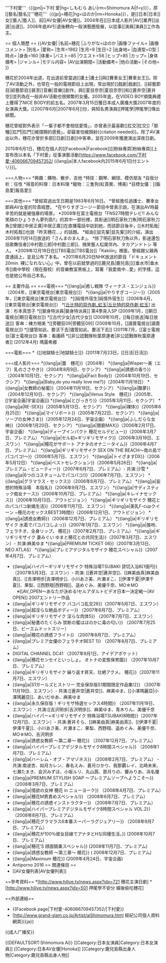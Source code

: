 '''下村愛'''（{{jpn|j=下村 愛|hg=しもむら あい|rm=Shimomura Ai|f=y}}），原[[藝名|藝名]]'''穗花'''（{{jp|j=穂花|hg=ほのか|rm=Honoka}}），是[[日本|日本]]女[[藝人|藝人]]、前[[AV女優|AV女優]]。2004年在[[日本成人影片|AV]]業界[[出道|出道]]，2008年底AV引退後轉向一般演藝圈發展，以從事[[演員|演員]]工作為主。

== 個人簡歷 ==
{{AV女優|
|名前=穗花
|ふりがな=ほのか
|画像ファイル=
|画像コメント=
|別名=
|愛称=
|生年=1982
|生月=9
|生日=2
|出身地=
|血液型=O型
|時点=
|身長=160
|体重=
|バスト=85
|ウエスト=56
|ヒップ=85
|カップ=
|身体備考=
|ジャンル=
|モデル内容=
|AV出演期間=
|活動備考=
|他の活動=
|その他=
}}

穗花於2004年出道，在出道前曾當過[[護士|護士]]與[[賽車女王|賽車女王]]。除了AV活動之外，也常在一般的電視節目上出現，常出現於[[戲劇|戲劇]]、[[綜藝節目|綜藝節目]]甚至[[音樂|音樂]]創作，與[[夏目奈奈|夏目奈奈]]和[[蒼井空|蒼井空]]並列為在一般非AV活動也很頻繁的女優。2005年底，在VIDEO BOY頒獎典禮上獲得了NICE BODY的前五名。2007年3月15日獲日本成人廣播大獎2007年度的女演員大獎。[[2007年6月|2007年6月]]份，與知名男演員[[押尾學|押尾學]]傳出緋聞。

穗花曾經對外表示「一輩子都不會相信愛情」，亦曾表示最喜歡[[肛交|肛交]]「那種[[肛門|肛門]]被撐開的感覺」，卻最害怕被顏射{{citation needed}}。除了AV演出以外，穗花亦曾於多部[[日劇|日劇]]中客串，並在2009年獲邀演出深夜日劇。

2015年6月1日，穗花在個人的[[Facebook|Facebook]][[粉絲專頁|粉絲專頁]]上宣布改以本名「下村愛」從事演藝活動<ref name="fb_20150601">[https://www.facebook.com/下村愛-406066709457352/ {{lang|ja|本人facebook内2015年6月1日付エントリ}}]</ref>。

===人物===
*興趣：購物、散步、吉他
*特技：鋼琴、網球、模仿朋友
*自我分析：任性
*得意的料理：日本料理
*寵物：三隻狗(紅貴賓、博美)
*目標女優：[[飯島愛|飯島愛]]

===其他===
*曾經寫過出生日期是1983年6月16日。
*曾經擔任過護士、賽車女郎與AV女星的珍貴經歷。
*在やりすぎコージー節目中曾表示說，在演出AV時最辛苦的就是被強暴的場景。
*2008年在富士電視台「FNS27時間テレビ!! みんな笑顔のひょうきん夢列島!!」的其中一部份裡，其影迷[[明石家秋刀魚|明石家秋刀魚]]曾跟[[中居正廣|中居正廣]]在直播電話中談到她，而該節目後半，[[木村拓哉|木村拓哉]]也說「昨天穗花...」的話題。
*經由[[鼠先輩|鼠先輩]]的介紹，演出2008年11月14日放送的「さんまのまんま」。
*除了明石家秋刀魚以外，影迷還包括歌舞伎者[[中村勘三郎|中村勘三郎]]、搞笑藝人松尾伴內、タカアンドトシ 等人。
*2009年12月18日在[[TBS電台|TBS電台]]「Kakiiin」裡面，曾經跟父親再度通話上，並且公布了本名。
*2011年6月20日NHK放送的節目「ドキュメント20min. 裸になれない心」中，曾在以前就學過的[[鹿兒島|鹿兒島]][[垂水市|垂水市]]南中學校（現在廢校）的音樂教室黑板上，寫著「我愛南中...愛」的字樣，這也是她公布自己本名。

== 主要作品 ==
===電視===
*{{lang|ja|癒し戦隊 ヴィーナス・エンジェル}}（2004年，[[東京電視台|東京電視台]]）
*{{lang|ja|やりすぎコージー}}（2005年，[[東京電視台|東京電視台]]）
*[[純情外宿生|純情外宿生]]（2006年4月，[[東京電視台|東京電視台]]）
*[[丘比特的惡作劇_虹玉|丘比特的惡作劇 虹玉]](2006年10月，[[東京電視台|東京電視台]])  出演：杉本真悠子
*[[變身特派員|變身特派員]] 第4季突入SP (2009年1月，[[朝日電視台|朝日電視台]]) 
*[[古代少女|古代少女]] (2009年10月，[[每日放送|每日放送]])   客串：棟方朔美
*[[旁聽狂09|旁聽狂09]] (2009年10月，[[讀賣電視台|讀賣電視台]])
*[[儘管如此、要活下去|儘管如此、要活下去]] (2011年7月，[[富士電視台|富士電視台]])  客串：看護師
*[[非公認戰隊秋葉原連者|非公認戰隊秋葉原連者]] (2012年4月) 瑪露希娜

===電影===
*《[[地獄騎士|地獄騎士]]》(2011年7月23日，[[日活|日活]])

===成人影片===
*{{lang|ja|蕾　穗花}}（2004年）
*{{lang|ja|Wisper～美（エフ）乳のささやき}}（2004年8月9日、セクシア） 
*{{lang|ja|誘惑の香り}}（2004年10月1日、セクシア） 
*{{lang|ja|Fact Body}}（2004年10月19日、セクシア） 
*{{lang|ja|Baby,do you really love me?}}（2004年11月18日） 
*{{lang|ja|女教師の秘蜜}}（2004年11月19日、セクシア） 
*{{lang|ja|酷夢}}（2004年12月10日、セクシア） 
*{{lang|ja|Venus Style　穗花}}（2005年、[[宇宙企画|宇宙企画]])
*{{lang|ja|とびっきり}}（2005年3月11日、セクシア） 
*{{lang|ja|RE-SEX}}（2005年5月13日、セクシア） 
*{{lang|ja|裸体}}（2005年6月25日） 
*{{lang|ja|マイリポート}}（2005年7月22日、セクシア） 
*{{lang|ja|ソープの女神さま}}（2005年12月24日、宇宙企画） 
*{{lang|ja|ふしだらな女神}}（2006年1月20日、セクシア） 
*{{lang|ja|猥褻MAX}}（2006年2月17日、宇宙企画） 
*{{lang|ja|ディープインパクト 穂花セルデビュー}}（2006年3月7日、プレミアム） 
*{{lang|ja|セル初×ギリギリモザイク}}（2006年3月19日、エスワン） 
*{{lang|ja|穂花がサポート アナタのオナニータイム}}（2006年4月7日、プレミアム） 
*{{lang|ja|ギリギリモザイク SEX ON THE BEACH～南の島でパコパコ!～}}（2006年5月7日、エスワン） 
*{{lang|ja|トイざますDX}}（2006年5月12日） 
*{{lang|ja|ベストセレクション}}（2006年5月26日） 
*{{lang|ja|プレミアム・ビューティー}}（2007年6月7日、プレミアム）- 共演:沙雪 
*{{lang|ja|6つのコスチュームでパコパコ!}}（2006年7月7日、エスワン） 
*{{lang|ja|グラマラス・セックス}}（2006年8月7日、プレミアム） 
*{{lang|ja|妄想的特殊浴場　本指名}}（2006年9月7日、エスワン） 
*{{lang|ja|サディスティック痴女ナース}}（2006年10月7日、プレミアム） 
*{{lang|ja|キレイナセックス}}（2006年10月13日、アウトビジョン） 
*{{lang|ja|ギリギリモザイク 穂花とのパコパコ新婚生活}}（2006年11月7日、エスワン） 
*{{lang|ja|美乳F-cupクイーン ~穂花のセックスBEST3時間}}（2006年12月1日、アウトビジョン） 
*{{lang|ja|誘惑女教師}}（2006年12月7日、プレミアム） 
*{{lang|ja|ギリギリモザイク 水着でパコパコしよっ}}（2007年1月7日、エスワン） 
*{{lang|ja|接吻、フェラチオ、全身リップ。 穂花}}（2007年2月7日、プレミアム） 
*{{lang|ja|ギリギリモザイク 妻みぐい ゆまと穂花との共同生活}}（2007年3月7日、エスワン）- 共演:麻美ゆま 
*{{lang|ja|PREMIUM TICKET 06}}（2007年3月13日、NEO ATLAS） 
*{{lang|ja|プレミアデジタルモザイク 穂花スペシャル}}（2007年4月7日、プレミアム）
* {{lang|ja|ハイパーギリギリモザイク 特殊浴場TSUBAKI 貸切入浴料1億円}}　（2007年5月3日、エスワン）- 共演: [[蒼井空|蒼井空]]、[[麻美由真|麻美由真]]、[[吉澤明步|吉澤明步]]、小川あさ美、片瀬まこ、[[伊澤千夏|伊澤千夏]]、果梨、[[西野翔|西野翔]]、遥めぐみ、美優千奈、MO☆MO 　※[[AV_OPEN～あなたが決める!セルアダルトビデオ日本一決定戦～|AV OPEN]] 2007エントリー作品
* {{lang|ja|ギリギリモザイク バコバコ乱交28}}（2007年5月7日、エスワン）
* {{lang|ja|超淫らな絶品ボディー}} （2007年6月7日、プレミアム）
* {{lang|ja|ギリギリモザイク 淫らな肉体5}} （2007年7月7日、エスワン）
* {{lang|ja|秘書のたくらみ 禁断の蜜はほのかに毒の匂い}} （2007年7月25日、ビーエムドットスリー）
* {{lang|ja|穂花の誘惑フライト}} （2007年8月7日、プレミアム）
* {{lang|ja|プレミア女優のフェラチオBEST 1}} （2007年8月7日、プレミアム）
* DIGITAL CHANNEL DC41 （2007年9月1日、アイデアポケット）
* {{lang|ja|穂花センセイといっしょ。 オトナの変態保育園}} （2007年10月7日、プレミアム）
* {{lang|ja|ギリギリモザイク 繰り返す昇天、壮絶アクメ。 穂花}}（2007年11月7日、エスワン）
* {{lang|ja|S1ガールズヒストリー 完全保存版S1期間限定作品集!2}} （2007年11月19日、エスワン）- 共演:[[蒼井空|蒼井空]]、麻美ゆま、[[小澤瑪麗亞|小澤瑪麗亞]]、あいだゆあ、麻美ゆま
* {{lang|ja|永久保存版！ギリモザ特選セックス4時間}} （2007年11月19日、エスワン）- 共演:[[吉沢明歩|吉沢明歩]]、麻美ゆま、青木りん、美優千奈
* {{lang|ja|ハイパー×ギリギリモザイク 特殊浴場TSUBAKI8時間}}（2007年12月7日、エスワン）- 共演:蒼井そら、[[麻美由真|麻美由真]]、[[伊澤千夏|伊澤千夏]]、小川あさ美、片瀬まこ、果梨、西野翔、遥めぐみ、美優千奈、MO☆MO、吉沢明歩
* {{lang|ja|誘惑女教師 ～第二章～ 穂花}} （2007年12月7日、プレミアム）
* {{lang|ja|ハイパープレミアデジタルモザイク8時間スペシャル}} （2008年1月7日、プレミアム）
* {{lang|ja|ハーレム・オブ・アマゾネス}} （2008年2月7日、プレミアム） - 共演:南波杏、如月カレン、春名えみ、蒼月ひかり、我那覇レイ、北崎未来、七瀬たまき、会沢みずほ、小坂ルリ、丸山茜、那月りの、響みりあ、浜名優 
* {{lang|ja|PREMIUM STYLISH SOAP ～プレミアムソープへようこそ～}} （2008年3月7日、プレミアム）
* {{lang|ja|情欲の女神 穂花 in ニューヨーク}} （2008年4月7日、プレミアム） 
* {{lang|ja|穂花M男責めスペシャル!}} （2008年6月7日、プレミアム） 
* {{lang|ja|穂花の誘惑インストラクター}} （2008年7月7日、プレミアム） 
* {{lang|ja|ハイパープレミアデジタルモザイク8時間スペシャル VOL.2}} （2008年8月7日、プレミアム）
* {{lang|ja|穂花グラマラス6本番スーパーラグジュアリー}} （2008年9月7日、プレミアム）
* {{lang|ja|穂花が100％彼女目線でアナタとHな同棲生活。}}  (2008年10月7日、プレミアム) 
* {{lang|ja|穂花’S 顔面騎乗スペシャル}} (2008年11月7日、プレミアム) 
* {{lang|ja|誘惑女教師 ～第三章～ 穂花}}  ( 2008年12月7日、プレミアム)
* {{lang|ja|Maximum 穂花}}  (2009年4月24日、宇宙企画)
* Antiporno 2016
== 關連條目 ==
* [[AV女優列表|AV女優列表]]

==參考資料==
*[http://www.hilive.tv/news.aspx?idx=721 穗花主演日劇]
*[http://www.hilive.tv/news.aspx?idx=501 押尾學不安分 婚後偷吃穗花]

==外部連結==
* {{Facebook page|下村愛-406066709457352/|下村愛}}
* [http://www.grand-slam.co.jp/Artist/aiShimomura.html 經紀公司個人資料網頁]{{ja}}

{{成人广播奖}}

{{DEFAULTSORT:Shimomura Ai}}
[[Category:日本女演員|Category:日本女演員]]
[[Category:日本AV女優|Honoka]]
[[Category:鹿兒島縣出身人物|Category:鹿兒島縣出身人物]]